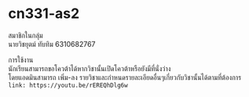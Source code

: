 # cn331-as2
สมาชิกในกลุ่ม  
นายวิชยุตม์ ทับทิม 6310682767  

การใช้งาน  
นักเรียนสามารถขอโควต้าได้หากวิชานั้นเปิดโควต้าหรือยังมีที่นั่งว่าง  
โดยแอดมินสามารถ เพิ่ม-ลง รายวิชาและกำหนดรายละเอียดอื่นๆเกี่ยวกับวิชานั้นได้ตามที่ต้องการ
`link: https://youtu.be/rEREQhDlg6w `

